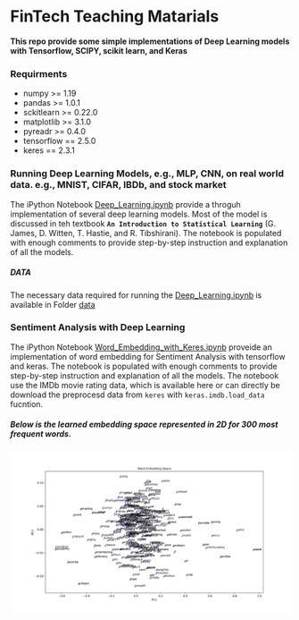 # FinTech Teaching Matarials
 **This repo provide some simple implementations of Deep Learning models with Tensorflow, SCIPY, scikit learn, and Keras**
 
### **Requirments** 
- numpy >= 1.19
- pandas >= 1.0.1
- sckitlearn >= 0.22.0
- matplotlib >= 3.1.0
- pyreadr >= 0.4.0
- tensorflow == 2.5.0
- keres == 2.3.1



### **Running Deep Learning Models, e.g., MLP, CNN, on real world data. e.g., MNIST, CIFAR, IBDb, and stock market**
The iPython Notebook [Deep_Learning.ipynb](Deep_Learning.ipynb) provide a throguh implementation of several deep learning models. Most of the model is discussed in teh textbook **`An Introduction to Statistical Learning`** (G. James, D. Witten, T. Hastie, and R. Tibshirani).
The notebook is populated with enough comments to provide step-by-step instruction and explanation of all the models. 
 
##### **DATA**
The necessary data required for running the [Deep_Learning.ipynb](Deep_Learning.ipynb) is available in Folder  [data](data)



### **Sentiment Analysis with Deep Learning**
The iPython Notebook [Word_Embedding_with_Keres.ipynb](Word_Embedding_with_Keres.ipynb) proveide an implementation of word embedding for Sentiment Analysis with tensorflow and keras. 
The notebook is populated with enough comments to provide step-by-step instruction and explanation of all the models. 
The notebook use the IMDb movie rating data, which is available here or can directly be download the preprocesd data from `keres` with `keras.imdb.load_data` fucntion. 

##### Below is the learned embedding space represented in 2D for 300 most frequent words. 
![Learned Embedding](embedding_space.png)
